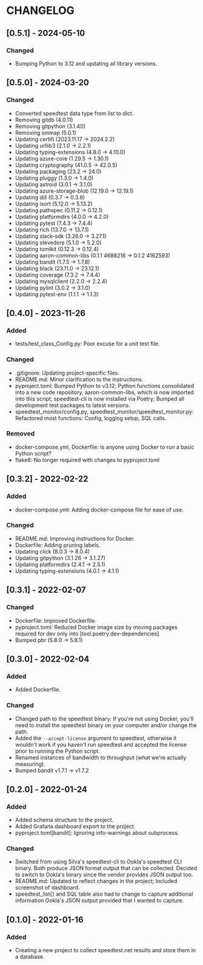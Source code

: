 # CHANGELOG

## [0.5.1] - 2024-05-10
### Changed
- Bumping Python to 3.12 and updating all library versions.


## [0.5.0] - 2024-03-20
### Changed
- Converted speedtest data type from list to dict.
- Removing gitdb (4.0.11)
- Removing gitpython (3.1.40)
- Removing smmap (5.0.1)
- Updating certifi (2023.11.17 -> 2024.2.2)
- Updating urllib3 (2.1.0 -> 2.2.1)
- Updating typing-extensions (4.8.0 -> 4.10.0)
- Updating azure-core (1.29.5 -> 1.30.1)
- Updating cryptography (41.0.5 -> 42.0.5)
- Updating packaging (23.2 -> 24.0)
- Updating pluggy (1.3.0 -> 1.4.0)
- Updating astroid (3.0.1 -> 3.1.0)
- Updating azure-storage-blob (12.19.0 -> 12.19.1)
- Updating dill (0.3.7 -> 0.3.8)
- Updating isort (5.12.0 -> 5.13.2)
- Updating pathspec (0.11.2 -> 0.12.1)
- Updating platformdirs (4.0.0 -> 4.2.0)
- Updating pytest (7.4.3 -> 7.4.4)
- Updating rich (13.7.0 -> 13.7.1)
- Updating slack-sdk (3.26.0 -> 3.27.1)
- Updating stevedore (5.1.0 -> 5.2.0)
- Updating tomlkit (0.12.3 -> 0.12.4)
- Updating aaron-common-libs (0.1.1 4688216 -> 0.1.2 4162593)
- Updating bandit (1.7.5 -> 1.7.8)
- Updating black (23.11.0 -> 23.12.1)
- Updating coverage (7.3.2 -> 7.4.4)
- Updating mysqlclient (2.2.0 -> 2.2.4)
- Updating pylint (3.0.2 -> 3.1.0)
- Updating pytest-env (1.1.1 -> 1.1.3)


## [0.4.0] - 2023-11-26
### Added
- tests/test_class_Config.py: Poor excuse for a unit test file.
### Changed
- .gitignore: Updating project-specific files.
- README.md: Minor clarification to the instructions.
- pyproject.toml: Bumped Python to v3.12; Python functions consolidated into
  a new code repository, aaron-common-libs, which is now imported into this
  script; speedtest-cli is now installed via Poetry; Bumped all development
  test packages to latest versions.
- speedtest_monitor/config.py, speedtest_monitor/speedtest_monitor.py: 
  Refactored most functions: Config, logging setup, SQL calls.
### Removed
- docker-compose.yml, Dockerfile: Is anyone using Docker to run a basic
  Python script?
- flake8: No longer required with changes to pyproject.toml


## [0.3.2] - 2022-02-22
### Added
- docker-compose.yml: Adding docker-compose file for ease of use.
### Changed
- README.md: Improving instructions for Docker.
- Dockerfile: Adding pruning labels.
- Updating click (8.0.3 -> 8.0.4)
- Updating gitpython (3.1.26 -> 3.1.27)
- Updating platformdirs (2.4.1 -> 2.5.1)
- Updating typing-extensions (4.0.1 -> 4.1.1)


## [0.3.1] - 2022-02-07
### Changed
- Dockerfile: Improved Dockerfile.
- pyproject.toml: Reduced Docker image size by moving packages required for
  dev only into [tool.poetry.dev-dependencies]
- Bumped pbr (5.8.0 -> 5.8.1)

## [0.3.0] - 2022-02-04
### Added
- Added Dockerfile.
### Changed
- Changed path to the speedtest binary.  If you're not using Docker, you'll need
  to install the speedtest binary on your computer and/or change the path.
- Added the `--accept-license` argument to speedtest, otherwise it wouldn't work
  if you haven't run speedtest and accepted the license prior to running the
  Python script.
- Renamed instances of bandwidth to throughput (what we're actually measuring).
- Bumped bandit v1.7.1 -> v1.7.2

## [0.2.0] - 2022-01-24
### Added
- Added schema structure to the project.
- Added Grafana dashboard export to the project.
- pyproject.toml[bandit]: Ignoring info-warnings about subprocess.
### Changed
- Switched from using Silva's speedtest-cli to Ookla's speedtest CLI binary.
  Both produce JSON format output that can be collected.  Decided to switch to
  Ookla's binary since the vendor provides JSON output too.
- README.md: Updated to reflect changes in the project; Included screenshot of
  dashboard.
- speedtest_list{} and SQL table also had to change to capture additional
  information Ookla's JSON output provided that I wanted to capture.

## [0.1.0] - 2022-01-16
### Added
- Creating a new project to collect speedtest.net results and store them in a
  database.
